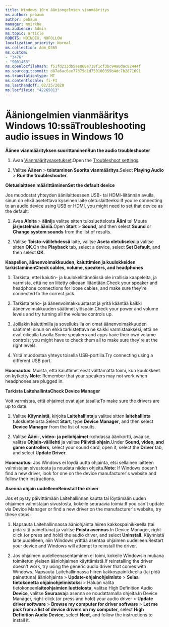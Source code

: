 ```yaml
---
title: Windows 10:n ääniongelmien vianmääritys
ms.author: pebaum
author: pebaum
manager: mnirkhe
ms.audience: Admin
ms.topic: article
ROBOTS: NOINDEX, NOFOLLOW
localization_priority: Normal
ms.collection: Adm_O365
ms.custom:
- "3476"
- "9001463"
ms.openlocfilehash: f51fd233db5ae068e719f1cf3bc94a0dac82444f
ms.sourcegitcommit: d87a6ac6ee77375d1d750100359b4dc7b2871691
ms.translationtype: MT
ms.contentlocale: fi-FI
ms.lasthandoff: 02/25/2020
ms.locfileid: "42265013"
---
```

# <a name="troubleshooting-audio-issues-in-windows-10"></a><span data-ttu-id="13148-102">Ääniongelmien vianmääritys Windows 10:ssä</span><span class="sxs-lookup"><span data-stu-id="13148-102">Troubleshooting audio issues in Windows 10</span></span>

<span data-ttu-id="13148-103">**Äänen vianmäärityksen suorittaminen**</span><span class="sxs-lookup"><span data-stu-id="13148-103">**Run the audio troubleshooter**</span></span>

1.  <span data-ttu-id="13148-104">Avaa [Vianmääritysasetukset](ms-settings:troubleshoot).</span><span class="sxs-lookup"><span data-stu-id="13148-104">Open the [Troubleshoot settings](ms-settings:troubleshoot).</span></span>

2.  <span data-ttu-id="13148-105">Valitse **Äänen** > **toistaminen Suorita vianmääritys**.</span><span class="sxs-lookup"><span data-stu-id="13148-105">Select **Playing Audio** > **Run the troubleshooter**.</span></span>

<span data-ttu-id="13148-106">**Oletuslaitteen määrittäminen**</span><span class="sxs-lookup"><span data-stu-id="13148-106">**Set the default device**</span></span>

<span data-ttu-id="13148-107">Jos muodostat yhteyden äänilaitteeseen USB- tai HDMI-liitännän avulla, sinun on ehkä asetettava kyseinen laite oletuslaitteeksi:</span><span class="sxs-lookup"><span data-stu-id="13148-107">If you're connecting to an audio device using USB or HDMI, you might need to set that device as the default:</span></span>

1. <span data-ttu-id="13148-108">Avaa **Aloita** > **ääni**ja valitse sitten tulosluettelosta **Ääni** tai Muuta **järjestelmän ääniä.**</span><span class="sxs-lookup"><span data-stu-id="13148-108">Open **Start** > **Sound**, and then select **Sound** or **Change system sounds** from the list of results.</span></span>

2.  <span data-ttu-id="13148-109">Valitse **Toisto-välilehdessä** laite, valitse **Aseta oletukseksi**ja valitse sitten **OK**.</span><span class="sxs-lookup"><span data-stu-id="13148-109">On the **Playback** tab, select a device, select **Set Default**, and then select **OK**.</span></span>

<span data-ttu-id="13148-110">**Kaapelien, äänenvoimakkuuden, kaiuttimien ja kuulokkeiden tarkistaminen**</span><span class="sxs-lookup"><span data-stu-id="13148-110">**Check cables, volume, speakers, and headphones**</span></span>

1. <span data-ttu-id="13148-111">Tarkista, ettei kaiutin- ja kuulokeliitännöissä ole irrallisia kaapeleita, ja varmista, että ne on liitetty oikeaan liitäntään.</span><span class="sxs-lookup"><span data-stu-id="13148-111">Check your speaker and headphone connections for loose cables, and make sure they're connected to the correct jack.</span></span>

2. <span data-ttu-id="13148-112">Tarkista teho- ja äänenvoimakkuustasot ja yritä kääntää kaikki äänenvoimakkuuden säätimet ylöspäin.</span><span class="sxs-lookup"><span data-stu-id="13148-112">Check your power and volume levels and try turning all the volume controls up.</span></span>

3. <span data-ttu-id="13148-113">Joillakin kaiuttimilla ja sovelluksilla on omat äänenvoimakkuuden säätimet; sinun on ehkä tarkistettava ne kaikki varmistaaksesi, että ne ovat oikealla tasolla.</span><span class="sxs-lookup"><span data-stu-id="13148-113">Some speakers and apps have their own volume controls; you might have to check them all to make sure they're at the right levels.</span></span>

4. <span data-ttu-id="13148-114">Yritä muodostaa yhteys toisella USB-portilla.</span><span class="sxs-lookup"><span data-stu-id="13148-114">Try connecting using a different USB port.</span></span>

<span data-ttu-id="13148-115">**Huomautus**: Muista, että kaiuttimet eivät välttämättä toimi, kun kuulokkeet on kytketty.</span><span class="sxs-lookup"><span data-stu-id="13148-115">**Note**: Remember that your speakers may not work when headphones are plugged in.</span></span>

<span data-ttu-id="13148-116">**Tarkista Laitehallinta**</span><span class="sxs-lookup"><span data-stu-id="13148-116">**Check Device Manager**</span></span>

<span data-ttu-id="13148-117">Voit varmistaa, että ohjaimet ovat ajan tasalla:</span><span class="sxs-lookup"><span data-stu-id="13148-117">To make sure the drivers are up to date:</span></span>

1. <span data-ttu-id="13148-118">Valitse **Käynnistä**, kirjoita **Laitehallinta**ja valitse sitten **laitehallinta** tulosluettelosta.</span><span class="sxs-lookup"><span data-stu-id="13148-118">Select **Start**, type **Device Manager**, and then select **Device Manager** from the list of results.</span></span>

2. <span data-ttu-id="13148-119">Valitse **Ääni-, video- ja peliohjaimet**-kohdassa äänikortti, avaa se, valitse **Ohjain-välilehti** ja valitse **Päivitä ohjain**.</span><span class="sxs-lookup"><span data-stu-id="13148-119">Under **Sound, video, and game controllers**, select your sound card, open it, select the **Driver** tab, and select **Update Driver**.</span></span>

<span data-ttu-id="13148-120">**Huomautus:** Jos Windows ei löydä uutta ohjainta, etsi sellainen laitteen valmistajan sivustosta ja noudata niiden ohjeita.</span><span class="sxs-lookup"><span data-stu-id="13148-120">**Note**: If Windows doesn't find a new driver, look for one on the device manufacturer's website and follow their instructions.</span></span>

<span data-ttu-id="13148-121">**Asenna ohjain uudelleen**</span><span class="sxs-lookup"><span data-stu-id="13148-121">**Reinstall the driver**</span></span>

<span data-ttu-id="13148-122">Jos et pysty päivittämään Laitehallinnan kautta tai löytämään uuden ohjaimen valmistajan sivustosta, kokeile seuraavia toimia:</span><span class="sxs-lookup"><span data-stu-id="13148-122">If you can't update via Device Manager or find a new driver on the manufacturer's website, try these steps:</span></span>

1. <span data-ttu-id="13148-123">Napsauta Laitehallinnassa ääniohjainta hiiren kakkospainikkeella (tai pidä sitä painettuna) ja valitse **Poista asennus**.</span><span class="sxs-lookup"><span data-stu-id="13148-123">In Device Manager, right-click (or press and hold) the audio driver, and select **Uninstall**.</span></span> <span data-ttu-id="13148-124">Käynnistä laite uudelleen, niin Windows yrittää asentaa ohjaimen uudelleen.</span><span class="sxs-lookup"><span data-stu-id="13148-124">Restart your device and Windows will attempt to reinstall the driver.</span></span>

2. <span data-ttu-id="13148-125">Jos ohjaimen uudelleenasentaminen ei toimi, kokeile Windowsin mukana toimitetun yleisen ääniohjaimen käyttämistä.</span><span class="sxs-lookup"><span data-stu-id="13148-125">If reinstalling the driver doesn't work, try using the generic audio driver that comes with Windows.</span></span> <span data-ttu-id="13148-126">Napsauta Laitehallinnassa hiiren kakkospainikkeella (tai pidä painettuna) ääniohjainta > **Update-ohjainohjelmisto** > **Selaa tietokonetta ohjainohjelmistoksi** > Haluan valita tietokoneen**laiteohjaimien luettelosta**, valitse High Definition Audio **Device**, valitse **Seuraava**ja asenna se noudattamalla ohjeita.</span><span class="sxs-lookup"><span data-stu-id="13148-126">In Device Manager, right-click (or press and hold) your audio driver > **Update driver software** > **Browse my computer for driver software** > **Let me pick from a list of device drivers on my computer**, select **High Definition Audio Device**, select **Next**, and follow the instructions to install it.</span></span>
